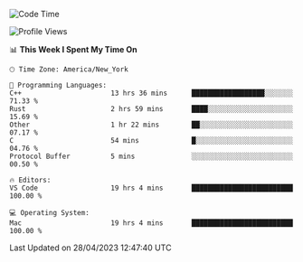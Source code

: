 <!--START_SECTION:waka-->
![Code Time](http://img.shields.io/badge/Code%20Time-352%20hrs%2016%20mins-blue)

![Profile Views](http://img.shields.io/badge/Profile%20Views-48-blue)

📊 **This Week I Spent My Time On** 

```text
🕑︎ Time Zone: America/New_York

💬 Programming Languages: 
C++                      13 hrs 36 mins      ██████████████████░░░░░░░   71.33 % 
Rust                     2 hrs 59 mins       ████░░░░░░░░░░░░░░░░░░░░░   15.69 % 
Other                    1 hr 22 mins        ██░░░░░░░░░░░░░░░░░░░░░░░   07.17 % 
C                        54 mins             █░░░░░░░░░░░░░░░░░░░░░░░░   04.76 % 
Protocol Buffer          5 mins              ░░░░░░░░░░░░░░░░░░░░░░░░░   00.50 % 

🔥 Editors: 
VS Code                  19 hrs 4 mins       █████████████████████████   100.00 % 

💻 Operating System: 
Mac                      19 hrs 4 mins       █████████████████████████   100.00 % 
```


 Last Updated on 28/04/2023 12:47:40 UTC
<!--END_SECTION:waka-->
